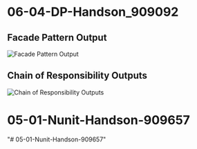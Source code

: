 # 06-04-DP-Handson_909092
## Facade Pattern Output
![Facade Pattern Output](https://github.com/INTADM21DF005/06-04-DP-Handson_909092/blob/main/Outputs/Facade%20Pattern%20Output.jpg)
## Chain of Responsibility Outputs
![Chain of Responsibility Outputs](https://github.com/INTADM21DF005/06-04-DP-Handson_909092/blob/main/Outputs/Chain%20of%20Responsibility%20Outputs.jpg)
# 05-01-Nunit-Handson-909657
"# 05-01-Nunit-Handson-909657" 
